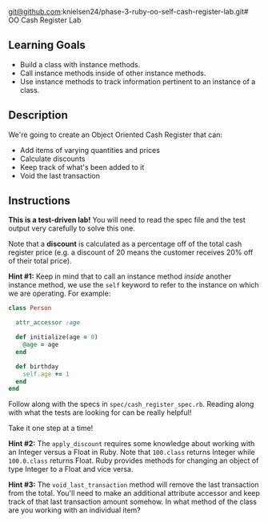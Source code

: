 git@github.com:knielsen24/phase-3-ruby-oo-self-cash-register-lab.git# OO Cash Register Lab

## Learning Goals

- Build a class with instance methods.
- Call instance methods inside of other instance methods.
- Use instance methods to track information pertinent to an instance of a class.

## Description

We're going to create an Object Oriented Cash Register that can:

- Add items of varying quantities and prices
- Calculate discounts
- Keep track of what's been added to it
- Void the last transaction

## Instructions

**This is a test-driven lab!** You will need to read the spec file and the test
output very carefully to solve this one.

Note that a **discount** is calculated as a percentage off of the total cash
register price (e.g. a discount of 20 means the customer receives 20% off of
their total price).

**Hint #1:** Keep in mind that to call an instance method _inside_ another
instance method, we use the `self` keyword to refer to the instance on which we
are operating. For example:

```ruby
class Person

  attr_accessor :age

  def initialize(age = 0)
    @age = age
  end

  def birthday
    self.age += 1
  end
end
```

Follow along with the specs in `spec/cash_register_spec.rb`. Reading along with
what the tests are looking for can be really helpful!

Take it one step at a time!

**Hint #2:** The `apply_discount` requires some knowledge about working with an
Integer versus a Float in Ruby. Note that `100.class` returns Integer while
`100.0.class` returns Float. Ruby provides methods for changing an object of
type Integer to a Float and vice versa.

**Hint #3:** The `void_last_transaction` method will remove the last transaction
from the total. You'll need to make an additional attribute accessor and keep
track of that last transaction amount somehow. In what method of the class are
you working with an individual item?
